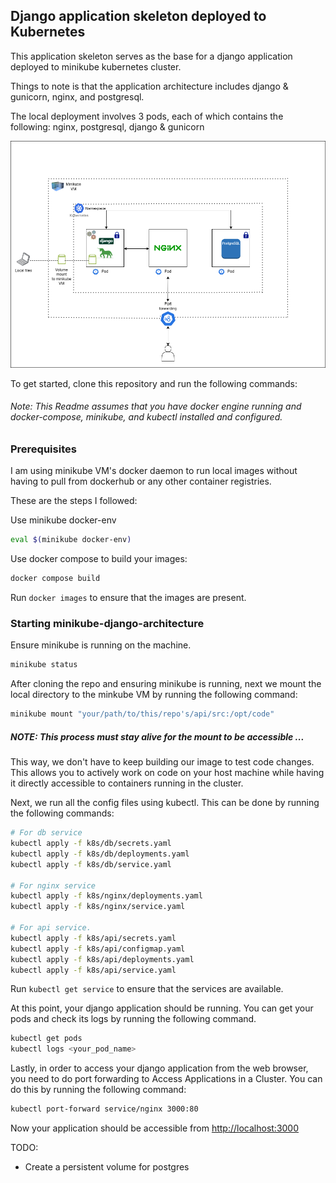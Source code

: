 ## Django application skeleton deployed to Kubernetes

This application skeleton serves as the base for a django application deployed to minikube kubernetes cluster.

Things to note is that the application architecture includes django & gunicorn, nginx, and postgresql.

The local deployment involves 3 pods, each of which contains the following:
nginx,
postgresql,
django & gunicorn

![screenshot](minikube-django-architecture.png)

To get started, clone this repository and run the following commands:

###### Note: This Readme assumes that you have docker engine running and docker-compose, minikube, and kubectl installed and configured.

### Prerequisites

I am using minikube VM's docker daemon to run local images without having to pull from dockerhub or any other container registries.

These are the steps I followed:

Use minikube docker-env
```sh
eval $(minikube docker-env)
```

Use docker compose to build your images:
```sh
docker compose build
```
Run `docker images` to ensure that the images are present.

### Starting minikube-django-architecture 
Ensure minikube is running on the machine.
```sh
minikube status
```
After cloning the repo and ensuring minikube is running, next we mount the local directory to the minkube VM by running the following command:
```sh
minikube mount "your/path/to/this/repo's/api/src:/opt/code"
```
##### NOTE: This process must stay alive for the mount to be accessible ...

This way, we don't have to keep building our image to test code changes. This allows you to actively work on code on your host machine while having it directly accessible to containers running in the cluster.

Next, we run all the config files using kubectl. This can be done by running the following commands:
```sh
# For db service
kubectl apply -f k8s/db/secrets.yaml
kubectl apply -f k8s/db/deployments.yaml
kubectl apply -f k8s/db/service.yaml

# For nginx service
kubectl apply -f k8s/nginx/deployments.yaml
kubectl apply -f k8s/nginx/service.yaml

# For api service.
kubectl apply -f k8s/api/secrets.yaml
kubectl apply -f k8s/api/configmap.yaml
kubectl apply -f k8s/api/deployments.yaml
kubectl apply -f k8s/api/service.yaml
```
Run `kubectl get service` to ensure that the services are available.

At this point, your django application should be running. You can get your pods and check its logs by running the following command.
```sh
kubectl get pods
kubectl logs <your_pod_name>
```
Lastly, in order to access your django application from the web browser, you need to do port forwarding to Access Applications in a Cluster.
You can do this by running the following command:
```sh
kubectl port-forward service/nginx 3000:80
```
Now your application should be accessible from [http://localhost:3000](http://localhost:3000)

TODO:
- Create a persistent volume for postgres
